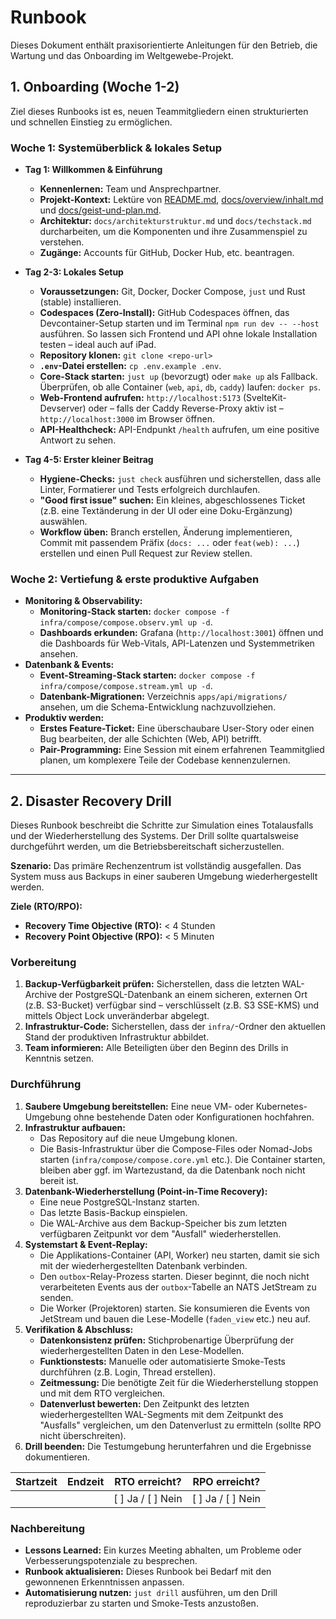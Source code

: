 # Runbook

Dieses Dokument enthält praxisorientierte Anleitungen für den Betrieb, die
Wartung und das Onboarding im Weltgewebe-Projekt.

## 1. Onboarding (Woche 1-2)

Ziel dieses Runbooks ist es, neuen Teammitgliedern einen strukturierten und
schnellen Einstieg zu ermöglichen.

### Woche 1: Systemüberblick & lokales Setup

- **Tag 1: Willkommen & Einführung**
  - **Kennenlernen:** Team und Ansprechpartner.
  - **Projekt-Kontext:** Lektüre von [README.md](../README.md),
    [docs/overview/inhalt.md](overview/inhalt.md) und
    [docs/geist-und-plan.md](geist-und-plan.md).
  - **Architektur:** `docs/architekturstruktur.md` und `docs/techstack.md` durcharbeiten, um die
    Komponenten und ihre Zusammenspiel zu verstehen.
  - **Zugänge:** Accounts für GitHub, Docker Hub, etc. beantragen.

- **Tag 2-3: Lokales Setup**
  - **Voraussetzungen:** Git, Docker, Docker Compose, `just` und Rust (stable) installieren.
  - **Codespaces (Zero-Install):** GitHub Codespaces öffnen, das Devcontainer-Setup starten und im
    Terminal `npm run dev -- --host` ausführen. So lassen sich Frontend und API ohne lokale
    Installation testen – ideal auch auf iPad.
  - **Repository klonen:** `git clone <repo-url>`
  - **`.env`-Datei erstellen:** `cp .env.example .env`.
  - **Core-Stack starten:** `just up` (bevorzugt) oder `make up` als Fallback. Überprüfen, ob alle
    Container (`web`, `api`, `db`, `caddy`) laufen: `docker ps`.
  - **Web-Frontend aufrufen:** `http://localhost:5173` (SvelteKit-Devserver) oder – falls der Caddy
    Reverse-Proxy aktiv ist – `http://localhost:3000` im Browser öffnen.
  - **API-Healthcheck:** API-Endpunkt `/health` aufrufen, um eine positive Antwort zu sehen.

- **Tag 4-5: Erster kleiner Beitrag**
  - **Hygiene-Checks:** `just check` ausführen und sicherstellen, dass alle Linter, Formatierer und
    Tests erfolgreich durchlaufen.
  - **"Good first issue" suchen:** Ein kleines, abgeschlossenes Ticket (z.B.
    eine Textänderung in der UI oder eine Doku-Ergänzung) auswählen.
  - **Workflow üben:** Branch erstellen, Änderung implementieren, Commit mit
    passendem Präfix (`docs: ...` oder `feat(web): ...`) erstellen und einen Pull
    Request zur Review stellen.

### Woche 2: Vertiefung & erste produktive Aufgaben

- **Monitoring & Observability:**
  - **Monitoring-Stack starten:** `docker compose -f infra/compose/compose.observ.yml up -d`.
  - **Dashboards erkunden:** Grafana (`http://localhost:3001`) öffnen und die Dashboards für
    Web-Vitals, API-Latenzen und Systemmetriken ansehen.
- **Datenbank & Events:**
  - **Event-Streaming-Stack starten:** `docker compose -f infra/compose/compose.stream.yml up -d`.
  - **Datenbank-Migrationen:** Verzeichnis `apps/api/migrations/` ansehen, um die
    Schema-Entwicklung nachzuvollziehen.
- **Produktiv werden:**
  - **Erstes Feature-Ticket:** Eine überschaubare User-Story oder einen Bug bearbeiten, der alle
    Schichten (Web, API) betrifft.
  - **Pair-Programming:** Eine Session mit einem erfahrenen Teammitglied planen, um komplexere Teile
    der Codebase kennenzulernen.

---

## 2. Disaster Recovery Drill

Dieses Runbook beschreibt die Schritte zur Simulation eines Totalausfalls und der Wiederherstellung
des Systems. Der Drill sollte quartalsweise durchgeführt werden, um die Betriebsbereitschaft
sicherzustellen.

**Szenario:** Das primäre Rechenzentrum ist vollständig ausgefallen. Das System muss aus Backups in
einer sauberen Umgebung wiederhergestellt werden.

**Ziele (RTO/RPO):**

- **Recovery Time Objective (RTO):** < 4 Stunden
- **Recovery Point Objective (RPO):** < 5 Minuten

### Vorbereitung

1. **Backup-Verfügbarkeit prüfen:** Sicherstellen, dass die letzten WAL-Archive der
   PostgreSQL-Datenbank an einem sicheren, externen Ort (z.B. S3-Bucket) verfügbar sind –
   verschlüsselt (z.B. S3 SSE-KMS) und mittels Object Lock unveränderbar abgelegt.
2. **Infrastruktur-Code:** Sicherstellen, dass der `infra/`-Ordner den aktuellen Stand der
   produktiven Infrastruktur abbildet.
3. **Team informieren:** Alle Beteiligten über den Beginn des Drills in Kenntnis setzen.

### Durchführung

1. **Saubere Umgebung bereitstellen:** Eine neue VM- oder Kubernetes-Umgebung ohne bestehende Daten
   oder Konfigurationen hochfahren.
2. **Infrastruktur aufbauen:**
    - Das Repository auf die neue Umgebung klonen.
    - Die Basis-Infrastruktur über die Compose-Files oder Nomad-Jobs starten
      (`infra/compose/compose.core.yml` etc.). Die Container starten, bleiben aber ggf. im
      Wartezustand, da die Datenbank noch nicht bereit ist.
3. **Datenbank-Wiederherstellung (Point-in-Time Recovery):**
    - Eine neue PostgreSQL-Instanz starten.
    - Das letzte Basis-Backup einspielen.
    - Die WAL-Archive aus dem Backup-Speicher bis zum letzten verfügbaren Zeitpunkt vor
      dem "Ausfall" wiederherstellen.
4. **Systemstart & Event-Replay:**
    - Die Applikations-Container (API, Worker) neu starten, damit sie sich mit der
      wiederhergestellten Datenbank verbinden.
    - Den `outbox`-Relay-Prozess starten. Dieser beginnt, die noch nicht verarbeiteten
      Events aus der `outbox`-Tabelle an NATS JetStream zu senden.
    - Die Worker (Projektoren) starten. Sie konsumieren die Events von JetStream
      und bauen die Lese-Modelle (`faden_view` etc.) neu auf.
5. **Verifikation & Abschluss:**
    - **Datenkonsistenz prüfen:** Stichprobenartige Überprüfung der wiederhergestellten Daten in den
      Lese-Modellen.
    - **Funktionstests:** Manuelle oder automatisierte Smoke-Tests durchführen (z.B. Login, Thread
      erstellen).
    - **Zeitmessung:** Die benötigte Zeit für die Wiederherstellung stoppen und mit dem RTO
      vergleichen.
    - **Datenverlust bewerten:** Den Zeitpunkt des letzten wiederhergestellten
      WAL-Segments mit dem Zeitpunkt des "Ausfalls" vergleichen, um den
      Datenverlust zu ermitteln (sollte RPO nicht überschreiten).
6. **Drill beenden:** Die Testumgebung herunterfahren und die Ergebnisse dokumentieren.

| Startzeit | Endzeit | RTO erreicht? | RPO erreicht? |
|-----------|---------|---------------|---------------|
|           |         | [ ] Ja / [ ] Nein | [ ] Ja / [ ] Nein |

### Nachbereitung

- **Lessons Learned:** Ein kurzes Meeting abhalten, um Probleme oder
  Verbesserungspotenziale zu besprechen.
- **Runbook aktualisieren:** Dieses Runbook bei Bedarf mit den gewonnenen Erkenntnissen anpassen.
- **Automatisierung nutzen:** `just drill` ausführen, um den Drill reproduzierbar zu starten und
  Smoke-Tests anzustoßen.
